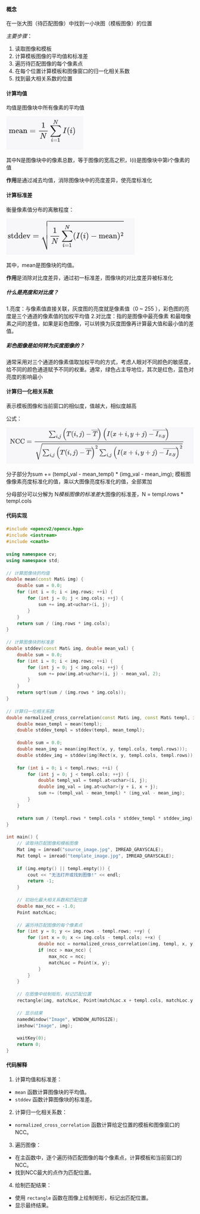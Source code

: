 
 #### 概念

 在一张大图（待匹配图像）中找到一小块图（模板图像）的位置

 *主要步骤*：

1. 读取图像和模板
2. 计算模板图像的平均值和标准差
3. 遍历待匹配图像的每个像素点
4. 在每个位置计算模板和图像窗口的归一化相关系数
5. 找到最大相关系数的位置

 #### 计算均值
 均值是图像块中所有像素的平均值

 ![均值](image.png)

 其中N是图像块中的像素总数，等于图像的宽高之积，I(i)是图像块中第i个像素的值

 **作用**是通过减去均值，消除图像块中的亮度差异，使亮度标准化

 #### 计算标准差
 衡量像素值分布的离散程度：

   ![标准差](image-1.png)

  其中，mean是图像块的均值。

  **作用**是消除对比度差异，通过初一标准差，图像块的对比度差异被标准化

##### 什么是亮度和对比度？

  1.亮度：与像素值直接关联，灰度图的亮度就是像素值（0 ~ 255 ），彩色图的亮度是三个通道的像素值的加权平均值
  2.对比度：指的是图像中最亮像素 和最暗像素之间的差值，如果是彩色图像，可以转换为灰度图像再计算最大值和最小值的差值。

##### 彩色图像是如何转为灰度图像的？
 
通常采用对三个通道的像素值取加权平均的方式，考虑人眼对不同颜色的敏感度，给不同的颜色通道赋予不同的权重。通常，绿色占主导地位，其次是红色，蓝色对亮度的影响最小


#### 计算归一化相关系数

表示模板图像和当前窗口的相似度，值越大，相似度越高

公式：

![归一化相关系数](image-2.png)

分子部分为sum += (templ_val - mean_templ) * (img_val - mean_img); 模板图像像素亮度标准化的值，乘以大图像亮度标准化的值，全部累加

分母部分可以分解为 N*模板图像的标准差*大图像的标准差，N = templ.rows * templ.cols 

#### 代码实现

```cpp
#include <opencv2/opencv.hpp>
#include <iostream>
#include <cmath>

using namespace cv;
using namespace std;

// 计算图像块的均值
double mean(const Mat& img) {
    double sum = 0.0;
    for (int i = 0; i < img.rows; ++i) {
        for (int j = 0; j < img.cols; ++j) {
            sum += img.at<uchar>(i, j);
        }
    }
    return sum / (img.rows * img.cols);
}

// 计算图像块的标准差
double stddev(const Mat& img, double mean_val) {
    double sum = 0.0;
    for (int i = 0; i < img.rows; ++i) {
        for (int j = 0; j < img.cols; ++j) {
            sum += pow(img.at<uchar>(i, j) - mean_val, 2);
        }
    }
    return sqrt(sum / (img.rows * img.cols));
}

// 计算归一化相关系数
double normalized_cross_correlation(const Mat& img, const Mat& templ, int x, int y) {
    double mean_templ = mean(templ);
    double stddev_templ = stddev(templ, mean_templ);

    double sum = 0.0;
    double mean_img = mean(img(Rect(x, y, templ.cols, templ.rows)));
    double stddev_img = stddev(img(Rect(x, y, templ.cols, templ.rows)), mean_img);

    for (int i = 0; i < templ.rows; ++i) {
        for (int j = 0; j < templ.cols; ++j) {
            double templ_val = templ.at<uchar>(i, j);
            double img_val = img.at<uchar>(y + i, x + j);
            sum += (templ_val - mean_templ) * (img_val - mean_img);
        }
    }

    return sum / (templ.rows * templ.cols * stddev_templ * stddev_img);
}

int main() {
    // 读取待匹配图像和模板图像
    Mat img = imread("source_image.jpg", IMREAD_GRAYSCALE);
    Mat templ = imread("template_image.jpg", IMREAD_GRAYSCALE);

    if (img.empty() || templ.empty()) {
        cout << "无法打开或找到图像!" << endl;
        return -1;
    }

    // 初始化最大相关系数和匹配位置
    double max_ncc = -1.0;
    Point matchLoc;

    // 遍历待匹配图像的每个像素点
    for (int y = 0; y <= img.rows - templ.rows; ++y) {
        for (int x = 0; x <= img.cols - templ.cols; ++x) {
            double ncc = normalized_cross_correlation(img, templ, x, y);
            if (ncc > max_ncc) {
                max_ncc = ncc;
                matchLoc = Point(x, y);
            }
        }
    }

    // 在图像中绘制矩形，标记匹配位置
    rectangle(img, matchLoc, Point(matchLoc.x + templ.cols, matchLoc.y + templ.rows), Scalar::all(0), 2, 8, 0);

    // 显示结果
    namedWindow("Image", WINDOW_AUTOSIZE);
    imshow("Image", img);
    
    waitKey(0);
    return 0;
}
```

#### 代码解释

1. 计算均值和标准差：
- `mean` 函数计算图像块的平均值。
- `stddev` 函数计算图像块的标准差。

2. 计算归一化相关系数：
- `normalized_cross_correlation` 函数计算给定位置的模板和图像窗口的NCC。

3. 遍历图像：
- 在主函数中，逐个遍历待匹配图像的每个像素点，计算模板和当前窗口的NCC。
- 找到NCC最大的点作为匹配位置。

4. 绘制匹配结果：
- 使用 `rectangle` 函数在图像上绘制矩形，标记出匹配位置。
- 显示最终结果。





